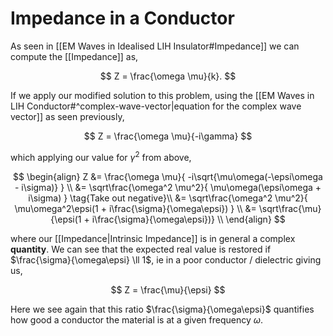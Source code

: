 # Impedance in a Conductor

As seen in [[EM Waves in Idealised LIH Insulator#Impedance]] we can compute the [[Impedance]] as,

$$
Z = \frac{\omega \mu}{k}.
$$

If we apply our modified solution to this problem, using the [[EM Waves in LIH Conductor#^complex-wave-vector|equation for the complex wave vector]] as seen previously,

$$
Z = \frac{\omega \mu}{-i\gamma}
$$

which applying our value for $\gamma^2$ from above,

$$
\begin{align}
Z
&= \frac{\omega \mu}{
	-i\sqrt{\mu\omega(-\epsi\omega - i\sigma)}
} \\
&= \sqrt\frac{\omega^2 \mu^2}{
	\mu\omega(\epsi\omega + i\sigma)
} \tag{Take out negative}\\
&= \sqrt\frac{\omega^2 \mu^2}{
	\mu\omega^2\epsi(1 + i\frac{\sigma}{\omega\epsi})
} \\
&= \sqrt\frac{\mu}{\epsi(1 + i\frac{\sigma}{\omega\epsi})} \\
\end{align}
$$

where our [[Impedance|Intrinsic Impedance]] is in general a complex **quantity**. We can see that the expected real value is restored if $\frac{\sigma}{\omega\epsi} \ll 1$, ie in a poor conductor / dielectric giving us,

$$
Z = \frac{\mu}{\epsi}
$$

Here we see again that this ratio $\frac{\sigma}{\omega\epsi}$ quantifies how good a conductor the material is at a given frequency $\omega$.